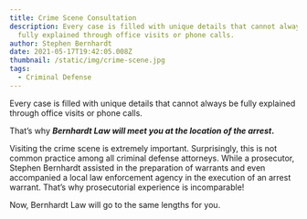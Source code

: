 ```yaml
---
title: Crime Scene Consultation
description: Every case is filled with unique details that cannot always be
  fully explained through office visits or phone calls.
author: Stephen Bernhardt
date: 2021-05-17T19:42:05.008Z
thumbnail: /static/img/crime-scene.jpg
tags:
  - Criminal Defense
---
```

Every case is filled with unique details that cannot always be fully explained through office visits or phone calls.

That’s why ***Bernhardt Law will meet you at the location of the arrest*.**

Visiting the crime scene is extremely important. Surprisingly, this is not common practice among all criminal defense attorneys. While a prosecutor, Stephen Bernhardt assisted in the preparation of warrants and even accompanied a local law enforcement agency in the execution of an arrest warrant. That’s why prosecutorial experience is incomparable!

Now, Bernhardt Law will go to the same lengths for you.